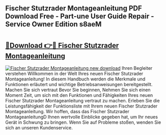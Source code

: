 ## Fischer Stutzrader Montageanleitung PDF Download Free - Part-une User Guide Repair - Service Owner Edition s8aeM

# <h2><a href="http://df7e4c3.blite.top/?on=Fischer+Stutzrader+Montageanleitung">🔗Download 👉🔴 Fischer Stutzrader Montageanleitung</a></h2>

[![Fischer Stutzrader Montageanleitung new download](https://i.imgur.com/lujVjoI.png)](http://df7e4c3.blite.top/?on=Fischer+Stutzrader+Montageanleitung)
Ihren Begleiter verstehen Willkommen in der Welt Ihres neuen Fischer Stutzrader Montageanleitung! In diesem Handbuch werden die Merkmale und Funktionen erläutert und wichtige Betriebsanweisungen bereitgestellt. Machen Sie sich vertraut Bevor Sie beginnen, Nehmen Sie sich einen Moment Zeit, um sich mit den Funktionen und Fähigkeiten Ihres neuen Fischer Stutzrader Montageanleitung vertraut zu machen. Erleben Sie die Leistungsfähigkeit der Funktionsliste mit Ihrem neuen Fischer Stutzrader Montageanleitung. Wir hoffen, dass das Fischer Stutzrader MontageanleitungD Ihnen wertvolle Einblicke gegeben hat, um Ihr neues Gerät in Schwung zu bringen. Wenn Sie auf Probleme stoßen, wenden Sie sich an unseren Kundenservice.
